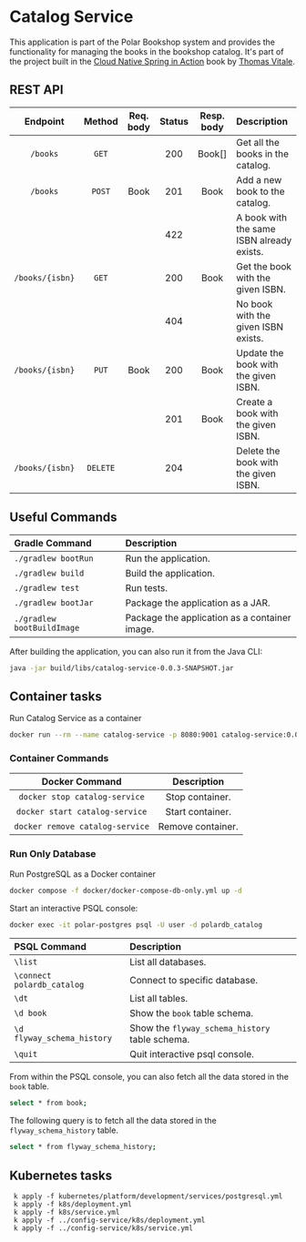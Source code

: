 # Catalog Service

This application is part of the Polar Bookshop system and provides the functionality for managing
the books in the bookshop catalog. It's part of the project built in the
[Cloud Native Spring in Action](https://www.manning.com/books/cloud-native-spring-in-action) book
by [Thomas Vitale](https://www.thomasvitale.com).

## REST API

| Endpoint	      | Method   | Req. body  | Status | Resp. body     | Description    		   	     |
|:---------------:|:--------:|:----------:|:------:|:--------------:|:-------------------------------|
| `/books`        | `GET`    |            | 200    | Book[]         | Get all the books in the catalog. |
| `/books`        | `POST`   | Book       | 201    | Book           | Add a new book to the catalog. |
|                 |          |            | 422    |                | A book with the same ISBN already exists. |
| `/books/{isbn}` | `GET`    |            | 200    | Book           | Get the book with the given ISBN. |
|                 |          |            | 404    |                | No book with the given ISBN exists. |
| `/books/{isbn}` | `PUT`    | Book       | 200    | Book           | Update the book with the given ISBN. |
|                 |          |            | 201    | Book           | Create a book with the given ISBN. |
| `/books/{isbn}` | `DELETE` |            | 204    |                | Delete the book with the given ISBN. |

## Useful Commands

| Gradle Command	         | Description                                   |
|:---------------------------|:----------------------------------------------|
| `./gradlew bootRun`        | Run the application.                          |
| `./gradlew build`          | Build the application.                        |
| `./gradlew test`           | Run tests.                                    |
| `./gradlew bootJar`        | Package the application as a JAR.             |
| `./gradlew bootBuildImage` | Package the application as a container image. |

After building the application, you can also run it from the Java CLI:

```bash
java -jar build/libs/catalog-service-0.0.3-SNAPSHOT.jar
```

## Container tasks

Run Catalog Service as a container

```bash
docker run --rm --name catalog-service -p 8080:9001 catalog-service:0.0.3-SNAPSHOT
```

### Container Commands

| Docker Command	              | Description       |
|:-------------------------------:|:-----------------:|
| `docker stop catalog-service`   | Stop container.   |
| `docker start catalog-service`  | Start container.  |
| `docker remove catalog-service` | Remove container. |




### Run Only Database

Run PostgreSQL as a Docker container

```bash
docker compose -f docker/docker-compose-db-only.yml up -d
```


Start an interactive PSQL console:

```bash
docker exec -it polar-postgres psql -U user -d polardb_catalog
```

| PSQL Command	              | Description                                    |
|:---------------------------|:-----------------------------------------------|
| `\list`                    | List all databases.                            |
| `\connect polardb_catalog` | Connect to specific database.                  |
| `\dt`                      | List all tables.                               |
| `\d book`                  | Show the `book` table schema.                  |
| `\d flyway_schema_history` | Show the `flyway_schema_history` table schema. |
| `\quit`                    | Quit interactive psql console.                 |

From within the PSQL console, you can also fetch all the data stored in the `book` table.

```bash
select * from book;
```

The following query is to fetch all the data stored in the `flyway_schema_history` table.

```bash
select * from flyway_schema_history;
```

## Kubernetes tasks

```
 k apply -f kubernetes/platform/development/services/postgresql.yml 
 k apply -f k8s/deployment.yml      
 k apply -f k8s/service.yml      
 k apply -f ../config-service/k8s/deployment.yml 
 k apply -f ../config-service/k8s/service.yml
```

